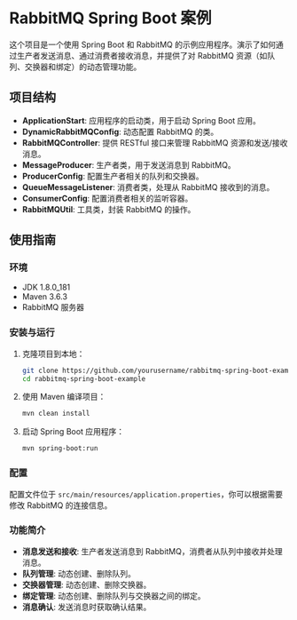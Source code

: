 # RabbitMQ Spring Boot 案例

这个项目是一个使用 Spring Boot 和 RabbitMQ 的示例应用程序。演示了如何通过生产者发送消息、通过消费者接收消息，并提供了对 RabbitMQ 资源（如队列、交换器和绑定）的动态管理功能。

## 项目结构

- **ApplicationStart**: 应用程序的启动类，用于启动 Spring Boot 应用。
- **DynamicRabbitMQConfig**: 动态配置 RabbitMQ 的类。
- **RabbitMQController**: 提供 RESTful 接口来管理 RabbitMQ 资源和发送/接收消息。
- **MessageProducer**: 生产者类，用于发送消息到 RabbitMQ。
- **ProducerConfig**: 配置生产者相关的队列和交换器。
- **QueueMessageListener**: 消费者类，处理从 RabbitMQ 接收到的消息。
- **ConsumerConfig**: 配置消费者相关的监听容器。
- **RabbitMQUtil**: 工具类，封装 RabbitMQ 的操作。

## 使用指南

### 环境

- JDK 1.8.0_181
- Maven 3.6.3
- RabbitMQ 服务器

### 安装与运行

1. 克隆项目到本地：
    ```bash
    git clone https://github.com/yourusername/rabbitmq-spring-boot-example.git
    cd rabbitmq-spring-boot-example
    ```

2. 使用 Maven 编译项目：
    ```bash
    mvn clean install
    ```

3. 启动 Spring Boot 应用程序：
    ```bash
    mvn spring-boot:run
    ```

### 配置

配置文件位于 `src/main/resources/application.properties`，你可以根据需要修改 RabbitMQ 的连接信息。

### 功能简介

- **消息发送和接收**: 生产者发送消息到 RabbitMQ，消费者从队列中接收并处理消息。
- **队列管理**: 动态创建、删除队列。
- **交换器管理**: 动态创建、删除交换器。
- **绑定管理**: 动态创建、删除队列与交换器之间的绑定。
- **消息确认**: 发送消息时获取确认结果。


